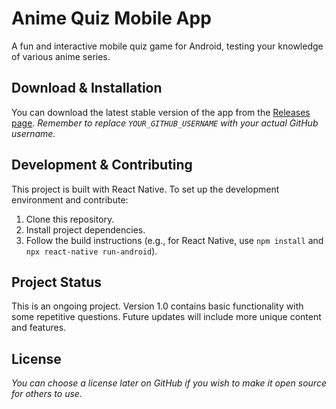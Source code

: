 # Anime Quiz Mobile App

A fun and interactive mobile quiz game for Android, testing your knowledge of various anime series.

## Download & Installation
You can download the latest stable version of the app from the [Releases page](https://github.com/YOUR_GITHUB_USERNAME/AnimeQuizMobileApp/releases).
*Remember to replace `YOUR_GITHUB_USERNAME` with your actual GitHub username.*

## Development & Contributing
This project is built with React Native.
To set up the development environment and contribute:
1.  Clone this repository.
2.  Install project dependencies.
3.  Follow the build instructions (e.g., for React Native, use `npm install` and `npx react-native run-android`).

## Project Status
This is an ongoing project. Version 1.0 contains basic functionality with some repetitive questions. Future updates will include more unique content and features.

## License
*You can choose a license later on GitHub if you wish to make it open source for others to use.*
